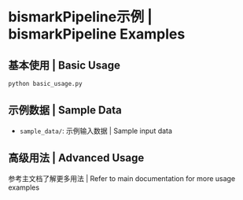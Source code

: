 #  bismarkPipeline示例 |  bismarkPipeline Examples

## 基本使用 | Basic Usage

```python
python basic_usage.py
```

## 示例数据 | Sample Data

- `sample_data/`: 示例输入数据 | Sample input data

## 高级用法 | Advanced Usage

参考主文档了解更多用法 | Refer to main documentation for more usage examples
